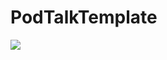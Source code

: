 # PodTalkTemplate
<img src="https://user-images.githubusercontent.com/125493546/226096857-c7c94f22-4f8c-4b3a-82cf-73a979dbbeda.jpeg" />
